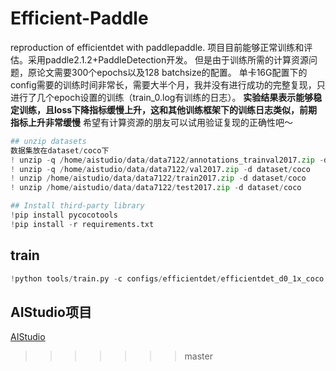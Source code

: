 # Efficient-Paddle
reproduction of efficientdet with paddlepaddle.
项目目前能够正常训练和评估。采用paddle2.1.2+PaddleDetection开发。
但是由于训练所需的计算资源问题，原论文需要300个epochs以及128 batchsize的配置。
单卡16G配置下的config需要的训练时间非常长，需要大半个月，我并没有进行成功的完整复现，只进行了几个epoch设置的训练（train_0.log有训练的日志）。
**实验结果表示能够稳定训练，且loss下降指标缓慢上升，这和其他训练框架下的训练日志类似，前期指标上升非常缓慢**
希望有计算资源的朋友可以试用验证复现的正确性吧～


```python
## unzip datasets
数据集放在dataset/coco下
! unzip -q /home/aistudio/data/data7122/annotations_trainval2017.zip -d dataset/coco
! unzip -q /home/aistudio/data/data7122/val2017.zip -d dataset/coco
! unzip /home/aistudio/data/data7122/train2017.zip -d dataset/coco
! unzip /home/aistudio/data/data7122/test2017.zip -d dataset/coco
```

```python
## Install third-party library
!pip install pycocotools
!pip install -r requirements.txt
```


## train
```python
!python tools/train.py -c configs/efficientdet/efficientdet_d0_1x_coco.yml --eval --use_vdl=True
```

## AIStudio项目

[AIStudio](https://aistudio.baidu.com/aistudio/projectdetail/2405619?contributionType=1)
>>>>>>> master
